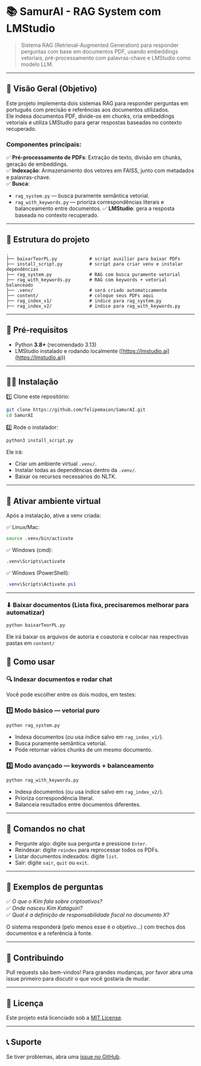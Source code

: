 # 📚 SamurAI - RAG System com LMStudio

> Sistema RAG (Retrieval-Augmented Generation) para responder perguntas com base em documentos PDF, usando embeddings vetoriais, pré-processamento com palavras-chave e LMStudio como modelo LLM.

---

## 🚀 Visão Geral (Objetivo)

Este projeto implementa dois sistemas RAG para responder perguntas em português com precisão e referências aos documentos utilizados.  
Ele indexa documentos PDF, divide-os em chunks, cria embeddings vetoriais e utiliza LMStudio para gerar respostas baseadas no contexto recuperado.

### Componentes principais:

✅ **Pré-processamento de PDFs**: Extração de texto, divisão em chunks, geração de embeddings.  
✅ **Indexação**: Armazenamento dos vetores em FAISS, junto com metadados e palavras-chave.  
✅ **Busca**:

- `rag_system.py` — busca puramente semântica vetorial.
- `rag_with_keywords.py` — prioriza correspondências literais e balanceamento entre documentos.
  ✅ **LMStudio**: gera a resposta baseada no contexto recuperado.

---

## 📁 Estrutura do projeto

```
.
├── baixarTeorPL.py            # script auxiliar para baixar PDFs
├── install_script.py          # script para criar venv e instalar dependências
├── rag_system.py              # RAG com busca puramente vetorial
├── rag_with_keywords.py       # RAG com keywords + vetorial balanceado
├── .venv/                     # será criado automaticamente
├── content/                   # coloque seus PDFs aqui
├── rag_index_v1/              # índice para rag_system.py
├── rag_index_v2/              # índice para rag_with_keywords.py
```

---

## 🧰 Pré-requisitos

- Python **3.8+** (recomendado 3.13)
- LMStudio instalado e rodando localmente ([https://lmstudio.ai](https://lmstudio.ai))

---

## 👨‍💻 Instalação

1️⃣ Clone este repositório:

```bash
git clone https://github.com/felipemaion/SamurAI.git
cd SamurAI
```

2️⃣ Rode o instalador:

```bash
python3 install_script.py
```

Ele irá:

- Criar um ambiente virtual `.venv/`.
- Instalar todas as dependências dentro da `.venv/`.
- Baixar os recursos necessários do NLTK.

---

## 🔗 Ativar ambiente virtual

Após a instalação, ative a venv criada:

✅ Linux/Mac:

```bash
source .venv/bin/activate
```

✅ Windows (cmd):

```cmd
.venv\Scripts\activate
```

✅ Windows (PowerShell):

```powershell
.venv\Scripts\Activate.ps1
```

---

### ⬇ Baixar documentos (Lista fixa, precisaremos melhorar para automatizar)

```bash
python baixarTeorPL.py
```

Ele irá baixar os arquivos de autoria e coautoria e colocar nas respectivas pastas em `content/`

## 📝 Como usar

### 🔍 Indexar documentos e rodar chat

Você pode escolher entre os dois modos, em testes:

### 1️⃣ **Modo básico — vetorial puro**

```bash
python rag_system.py
```

- Indexa documentos (ou usa índice salvo em `rag_index_v1/`).
- Busca puramente semântica vetorial.
- Pode retornar vários chunks de um mesmo documento.

### 2️⃣ **Modo avançado — keywords + balanceamento**

```bash
python rag_with_keywords.py
```

- Indexa documentos (ou usa índice salvo em `rag_index_v2/`).
- Prioriza correspondência literal.
- Balanceia resultados entre documentos diferentes.

---

## 🧪 Comandos no chat

- Pergunte algo: digite sua pergunta e pressione `Enter`.
- Reindexar: digite `reindex` para reprocessar todos os PDFs.
- Listar documentos indexados: digite `list`.
- Sair: digite `sair`, `quit` ou `exit`.

---

## 🌟 Exemplos de perguntas

✅ _O que o Kim fala sobre criptoativos?_  
✅ _Onde nasceu Kim Kataguiri?_  
✅ _Qual é a definição de responsabilidade fiscal no documento X?_

O sistema responderá (pelo menos esse é o objetivo...) com trechos dos documentos e a referência à fonte.

---

## 🤝 Contribuindo

Pull requests são bem-vindos! Para grandes mudanças, por favor abra uma issue primeiro para discutir o que você gostaria de mudar.

---

## 📄 Licença

Este projeto está licenciado sob a [MIT License](LICENSE).

---

## 📞 Suporte

Se tiver problemas, abra uma [issue no GitHub](https://github.com/felipemaion/SamurAI.git/issues).
